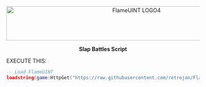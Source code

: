 <div align="center">

<img width="663" height="90" alt="FlameUINT LOGO4" src="https://github.com/user-attachments/assets/9244de17-0ad3-4be4-9a5b-e9a8c84d79d8" />

  <p>
  <strong>Slap Battles Script</strong>
  </p>
</div>

<p >EXECUTE THIS:</p>

```lua
-- Load FlameUINT
loadstring(game:HttpGet("https://raw.githubusercontent.com/retrojan/FlameUINT/main/main.lua", false))()

```
